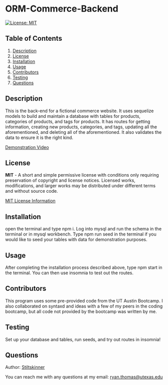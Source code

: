 # ORM-Commerce-Backend

[![License: MIT](https://img.shields.io/badge/License-MIT-yellow.svg)](https://opensource.org/licenses/MIT)

## Table of Contents
<ol>
  <li><a href="#description">Description</a></li> 
<li><a href="#license">License</a></li>
  <li><a href="#installation">Installation</a></li>
  <li><a href="#usage">Usage</a></li>
  <li><a href="#contributors">Contributors</a></li>
  <li><a href="#testing">Testing</a></li>
  <li><a href="#questions">Questions</a></li>

</ol>

## Description
This is the back-end for a fictional commerce website. It uses sequelize models to build and maintain a database with tables for products, categories of products, and tags for products. It has routes for getting information, creating new products, categories, and tags, updating all the aforementioned, and deleting all of the aforementioned. It also validates the data to ensure it is the right kind.

[Demonstration Video](https://drive.google.com/file/d/1XyvTkAnNoNonwSbwqz9ArkdZO_Q56DIb/view)
    
## License
**MIT** - A short and simple permissive license with conditions only requiring preservation of copyright and license notices. Licensed works, modifications, and larger works may be distributed under different terms and without source code. 

  [MIT License Information](https://github.com/git/git-scm.com/blob/main/MIT-LICENSE.txt)
## Installation
open the terminal and type npm i. Log into mysql and run the schema in the terminal or in mysql workbench. Type npm run seed in the terminal if you would like to seed your tables with data for demonstration purposes.

## Usage
After completing the installation process described above, type npm start in the terminal. You can then use insomnia to test out the routes.

## Contributors
This program uses some pre-provided code from the UT Austin Bootcamp. I also collaborated on syntaxd and ideas with a few of my peers in the coding bootcamp, but all code not provided by the bootcamp was written by me.

## Testing
Set up your database and tables, run seeds, and try out routes in insomnia!

## Questions
Author: [Stiltskinner](https://github.com/Stiltskinner)

You can reach me with any questions at my email: [ryan.thomas@utexas.edu](mailto:ryan.thomas@utexas.edu)
